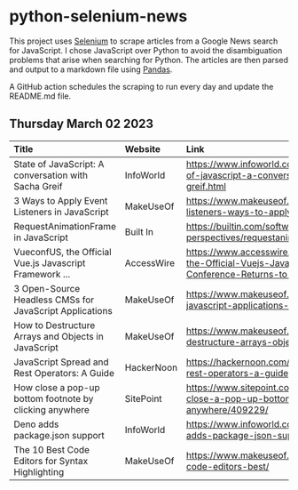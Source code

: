 # python-selenium-news

This project uses [Selenium](https://www.seleniumhq.org/) to scrape articles from a Google News search for JavaScript.
I chose JavaScript over Python to avoid the disambiguation problems that arise when searching for Python.
The articles are then parsed and output to a markdown file using [Pandas](https://pandas.pydata.org/).

A GitHub action schedules the scraping to run every day and update the README.md file.

## Thursday March 02 2023


| Title                                                   | Website    | Link                                                                                                                           |
|:--------------------------------------------------------|:-----------|:-------------------------------------------------------------------------------------------------------------------------------|
| State of JavaScript: A conversation with Sacha Greif    | InfoWorld  | https://www.infoworld.com/article/3688770/state-of-javascript-a-conversation-with-sacha-greif.html                             |
| 3 Ways to Apply Event Listeners in JavaScript           | MakeUseOf  | https://www.makeuseof.com/javascript-event-listeners-ways-to-apply/                                                            |
| RequestAnimationFrame in JavaScript                     | Built In   | https://builtin.com/software-engineering-perspectives/requestanimationframe                                                    |
| VueconfUS, the Official Vue.js Javascript Framework ... | AccessWire | https://www.accesswire.com/741186/VueconfUS-the-Official-Vuejs-Javascript-Framework-Conference-Returns-to-New-Orleans-This-May |
| 3 Open-Source Headless CMSs for JavaScript Applications | MakeUseOf  | https://www.makeuseof.com/headless-cms-javascript-applications-open-source/                                                    |
| How to Destructure Arrays and Objects in JavaScript     | MakeUseOf  | https://www.makeuseof.com/javascript-destructure-arrays-objects-how/                                                           |
| JavaScript Spread and Rest Operators: A Guide           | HackerNoon | https://hackernoon.com/javascript-spread-and-rest-operators-a-guide                                                            |
| How close a pop-up bottom footnote by clicking anywhere | SitePoint  | https://www.sitepoint.com/community/t/how-close-a-pop-up-bottom-footnote-by-clicking-anywhere/409229/                          |
| Deno adds package.json support                          | InfoWorld  | https://www.infoworld.com/article/3689179/deno-adds-package-json-support.html                                                  |
| The 10 Best Code Editors for Syntax Highlighting        | MakeUseOf  | https://www.makeuseof.com/syntax-highlighting-code-editors-best/                                                               |